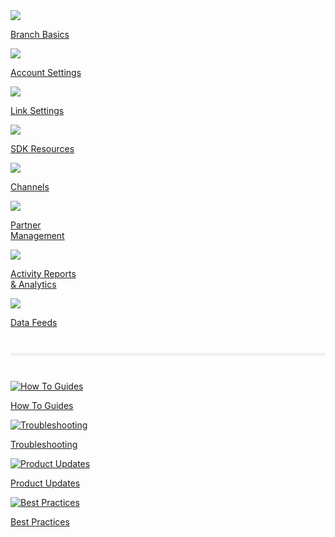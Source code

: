 <!-- ![image.full-width](img/pages/main-page/main-page.png) -->
<div class="main-page">
  <!-- row 1 -->
  <div class="main-nav">
    <div class="nav-wrap space-between">
      <a href="/pages/resources/basics-overview/">
        <div>
          <img src="../img/pages/main-page/basics-dot.png"/>
          <p>Branch Basics</p>
        </div>
      </a>
      <a href="/pages/dashboard/account-settings/">
      <div>
        <img src="../img/pages/main-page/account-dot.png"/>
        <p>Account Settings</p>
      </div>
      </a>
      <a href="/pages/links/branch-links-overview/">
        <div>
          <img src="../img/pages/main-page/links-dot.png"/>
          <p>Link Settings</p>
        </div>
      </a>
      <a href="/pages/resources/native-sdks-and-plugins/">
        <div>
          <img src="../img/pages/main-page/sdk-dot.png"/>
          <p>SDK Resources</p>
        </div>
      </a>
    </div>
    <div class="nav-wrap space-between">
      <a href="/pages/resources/branch-channels">
        <div>
          <img src="../img/pages/main-page/channel-dot.png"/>
          <p>Channels</p>
        </div>
      </a>
      <a href="/pages/partner-management/branch-integrated-partners">
      <div>
        <img src="../img/pages/main-page/partner-dot.png"/>
        <p>Partner<br>Management</p>
      </div>
      </a>
      <a href="/pages/dashboard/analytics-overview">
        <div>
          <img src="../img/pages/main-page/reports-dot.png"/>
          <p>Activity Reports <br>& Analytics</p>
        </div>
      </a>
      <a href="/pages/exports/data-feeds-overview">
        <div>
          <img src="../img/pages/main-page/feeds-dot.png"/>
          <p>Data Feeds</p>
        </div>
      </a>
    </div>
  </div>
  <!-- divider -->
  <hr style="border:0; background-color: #f0f0f0; height: 5px; margin: 40px 0;"/>
  <!-- bottom nav -->
  <div class="bottom-nav nav-wrap space-between">
    <a href="https://support.branch.io/support/solutions/folders/6000232535">
      <div>
        <img src="../img/pages/main-page/how-to-dot.png" alt="How To Guides"/>
        <p>How To Guides</p>
      </div>
    </a>
    <a href="https://support.branch.io/support/solutions/folders/6000232536">
      <div>
        <img src="../img/pages/main-page/trouble-dot.png" alt="Troubleshooting"/>
        <p>Troubleshooting</p>
      </div>
    </a>
    <a href="https://support.branch.io/support/solutions/folders/6000232748">
      <div>
        <img src="../img/pages/main-page/updates-dot.png" alt="Product Updates"/>
        <p>Product Updates</p>
      </div>
    </a>
    <a href="https://support.branch.io/support/solutions/folders/6000232721">
      <div>
        <img src="../img/pages/main-page/best-dot.png" alt="Best Practices"/>
        <p>Best Practices</p>
      </div>
    </a>
  </div>
  <!--/bottom-nav-->
</div>
